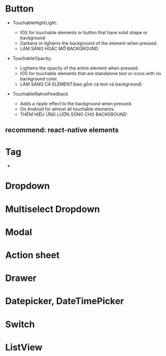 # Button

- TouchableHightLight:
  - IOS for touchable elements or button that have solid shape or background
  - Darkens or lightens the background of the element when pressed.
  - LÀM SÁNG HOẶC MỜ BACKGROUND

- TouchableOpacity:
  - Lightens the opacity of the entire element when pressed.
  - IOS for touchable elements that are standalone text or icons with no background color.
  - LÀM SÁNG CẢ ELEMENT(bao gồm cả text và background)

- TouchableNativeFeedback
  - Adds a ripple effect to the background when pressed.
  - On Android for almost all touchable elements.
  - THÊM HIỆU ỨNG LƯỢN SÓNG CHO BACKGROUND

## recommend: react-native elements

# Tag
- 

# Dropdown

# Multiselect Dropdown

# Modal

# Action sheet

# Drawer

# Datepicker, DateTimePicker

# Switch

# ListView